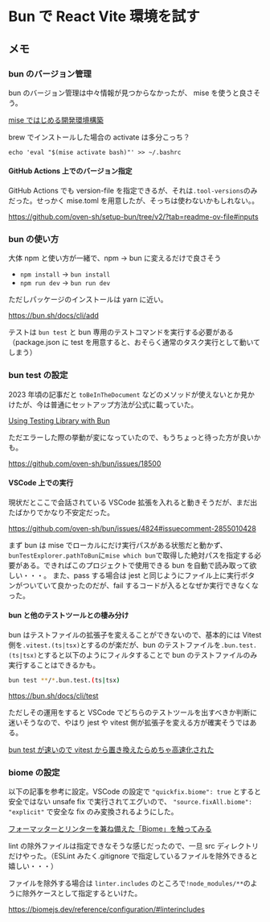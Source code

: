 # Bun で React Vite 環境を試す

## メモ

### bun のバージョン管理

bun のバージョン管理は中々情報が見つからなかったが、 mise を使うと良さそう。

[mise ではじめる開発環境構築](https://zenn.dev/takamura/articles/dev-started-with-mise)

brew でインストールした場合の activate は多分こっち？

`echo 'eval "$(mise activate bash)"' >> ~/.bashrc`

#### GitHub Actions 上でのバージョン指定

GitHub Actions でも version-file を指定できるが、それは`.tool-versions`のみだった。せっかく mise.toml を用意したが、そっちは使わないかもしれない。。

https://github.com/oven-sh/setup-bun/tree/v2/?tab=readme-ov-file#inputs

### bun の使い方

大体 npm と使い方が一緒で、npm → bun に変えるだけで良さそう

- `npm install` → `bun install`
- `npm run dev` → `bun run dev`

ただしパッケージのインストールは yarn に近い。

https://bun.sh/docs/cli/add

テストは `bun test` と bun 専用のテストコマンドを実行する必要がある（package.json に test を用意すると、おそらく通常のタスク実行として動いてしまう）

### bun test の設定

2023 年頃の記事だと `toBeInTheDocument` などのメソッドが使えないとか見かけたが、今は普通にセットアップ方法が公式に載っていた。

[Using Testing Library with Bun](https://bun.sh/guides/test/testing-library)

ただエラーした際の挙動が変になっていたので、もうちょっと待った方が良いかも。

https://github.com/oven-sh/bun/issues/18500

#### VSCode 上での実行

現状だとここで会話されている VSCode 拡張を入れると動きそうだが、まだ出たばかりでかなり不安定だった。

https://github.com/oven-sh/bun/issues/4824#issuecomment-2855010428

まず bun は mise でローカルにだけ実行パスがある状態だと動かず、`bunTestExplorer.pathToBun`に`mise which bun`で取得した絶対パスを指定する必要がある。できればこのプロジェクトで使用できる bun を自動で読み取って欲しい・・・。
また、pass する場合は jest と同じようにファイル上に実行ボタンがついていて良かったのだが、fail するコードが入るとなぜか実行できなくなった。

#### bun と他のテストツールとの棲み分け

bun はテストファイルの拡張子を変えることができないので、基本的には Vitest 側を`.vitest.(ts|tsx)`とするのが楽だが、bun のテストファイルを`.bun.test.(ts|tsx)`とすると以下のようにフィルタすることで bun のテストファイルのみ実行することはできるかも。

```sh
bun test **/*.bun.test.(ts|tsx)
```

https://bun.sh/docs/cli/test

ただしその運用をすると VSCode でどちらのテストツールを出すべきか判断に迷いそうなので、やはり jest や vitest 側が拡張子を変える方が確実そうではある。

[bun test が速いので vitest から置き換えたらめちゃ高速化された](https://zenn.dev/studio/articles/c5207260e90e8c)

### biome の設定

以下の記事を参考に設定。VSCode の設定で `"quickfix.biome": true` とすると安全ではない unsafe fix で実行されてエグいので、 `"source.fixAll.biome": "explicit"` で安全な fix のみ変換されるようにした。

[フォーマッターとリンターを兼ね備えた「Biome」を触ってみる](https://zenn.dev/ako/articles/b8a686843f6b83)

lint の除外ファイルは指定できなそうな感じだったので、一旦 src ディレクトリだけやった。（ESLint みたく.gitignore で指定しているファイルを除外できると嬉しい・・・）

ファイルを除外する場合は `linter.includes` のところで`!node_modules/**`のように除外ケースとして指定するといけた。

https://biomejs.dev/reference/configuration/#linterincludes

